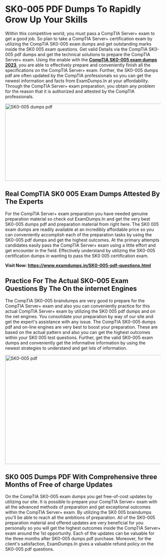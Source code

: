 <h1><strong>SK0-005 PDF Dumps To Rapidly Grow Up Your Skills</strong></h1>
<p>Within this competitive world, you must pass a CompTIA Server+ exam to get a good job. So plan to take a CompTIA Server+ certification exam by utilizing the CompTIA SK0-005 exam dumps and get outstanding marks inside the SK0 005 exam questions. Get valid Details via the CompTIA SK0-005 pdf dumps and get the technical solutions to prepare the CompTIA Server+ exam. Using the enable with the <strong><a href="https://www.examdumps.in/SK0-005-pdf-questions.html">CompTIA SK0-005 exam dumps 2023</a></strong>, you are able to effectively prepare and conveniently finish all the specifications on the CompTIA Server+ exam. Further, the SK0-005 dumps pdf are often updated by the CompTIA professionals so you can get the newest information and facts from ExamDumps.In at your affordability. Through the CompTIA Server+ exam preparation, you obtain any problem for the reason that it is authorized and attested by the CompTIA professionals.</p>
<p><img src="https://i.ibb.co/zxJwW90/Copy-of-Online-Classes-Twitter-header-post-Made-with-Poster-My-Wall-1.png" alt="SK0-005 dumps pdf" width="750" height="250" /></p>
<h2><strong>Real CompTIA SK0 005 Exam Dumps Attested By The Experts</strong></h2>
<p>For the CompTIA Server+ exam preparation you have needed genuine preparation material so check out ExamDumps.In and get the very best SK0-005 dumps pdf and preparation material from right here. The SK0 005 exam dumps are readily available at an incredibly affordable price so you can conveniently accomplish each of the preparation tasks by using the SK0-005 pdf dumps and get the highest outcomes. At the primary attempts candidates easily pass the CompTIA Server+ exam using a little effort and get encounter in the field. Effectively understand by utilizing the SK0-005 certification dumps in wanting to pass the SK0 005 certification exam.</p>
<p><strong>Visit Now:&nbsp;<a href="https://www.examdumps.in/SK0-005-pdf-questions.html">https://www.examdumps.in/SK0-005-pdf-questions.html</a></strong></p>
<h2><strong>Practice For The Actual SK0-005 Exam Questions By The On the internet Engines</strong></h2>
<p>The CompTIA SK0-005 braindumps are very good to prepare for the CompTIA Server+ exam and also you can conveniently practice for this actual CompTIA Server+ exam by utilizing the SK0 005 pdf dumps and on the net engines. You consolidate your preparation by way of our site and get the expert's assistance with any issue. The CompTIA SK0-005 dumps pdf and on-line engines are very best to boost your preparation. These are based on the actual pattern and also you can get the highest outcomes within your SK0 005 test questions. Further, get the valid SK0-005 exam dumps and conveniently get the informative information by using the newest strategies to understand and get lots of information.</p>
<p><a href="https://www.examdumps.in/SK0-005-pdf-questions.html"><img src="https://i.ibb.co/QkNtdwY/Copy-of-Zoom-Online-Classes-Facebook-Share-Po-Made-with-Poster-My-Wall-1.jpg" alt="SK0-005 pdf" width="670" height="352" /></a></p>
<h2><strong>SK0 005 Dumps PDF With Comprehensive three Months of Free of charge Updates</strong></h2>
<p>On the CompTIA SK0-005 exam dumps you get free-of-cost updates by utilizing our site. It is possible to prepare your CompTIA Server+ exam with all the advanced methods of preparation and get exceptional outcomes within the CompTIA Server+ exam. By utilizing the SK0 005 braindumps you'll be able to reach all the ambitions of preparation. All of the SK0-005 preparation material and offered updates are very beneficial for you personally so you will get the highest outcomes inside the CompTIA Server+ exam around the 1st opportunity. Each of the updates can be valuable for the three months after SK0-005 dumps pdf purchase. Moreover, for the client's satisfaction, ExamDumps.In gives a valuable refund policy on the SK0-005 pdf questions.</p>
